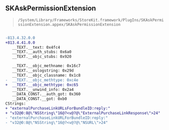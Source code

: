 ## SKAskPermissionExtension

> `/System/Library/Frameworks/StoreKit.framework/PlugIns/SKAskPermissionExtension.appex/SKAskPermissionExtension`

```diff

-813.4.32.0.0
+813.4.41.0.0
   __TEXT.__text: 0x4fc4
   __TEXT.__auth_stubs: 0x6a0
   __TEXT.__objc_stubs: 0x920

   __TEXT.__objc_methname: 0x16c7
   __TEXT.__oslogstring: 0x29d
   __TEXT.__objc_classname: 0x1c8
-  __TEXT.__objc_methtype: 0xc4e
+  __TEXT.__objc_methtype: 0xc65
   __TEXT.__unwind_info: 0x2a4
   __DATA_CONST.__auth_got: 0x360
   __DATA_CONST.__got: 0xb0
CStrings:
+ "externalPurchaseLinkURLsForBundleID:reply:"
+ "v32@0:8@\"NSString\"16@?<v@?@\"ExternalPurchaseLinkResponse\">24"
- "externalPurchaseLinkURLForBundleID:reply:"
- "v32@0:8@\"NSString\"16@?<v@?@\"NSURL\">24"

```
